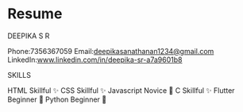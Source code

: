 # Resume
DEEPIKA S R

Phone:7356367059
Email:deepikasanathanan1234@gmail.com
LinkedIn:www.linkedin.com/in/deepika-sr-a7a9601b8


SKILLS

HTML                      Skillful ✨
CSS                       Skillful ✨
Javascript                Novice   🔰
C                         Skillful ✨
Flutter                   Beginner 🎯
Python                    Beginner 🎯
